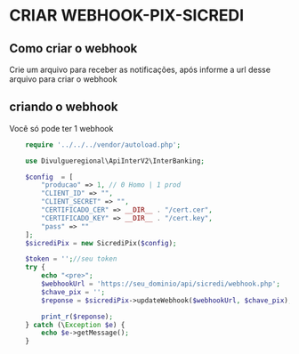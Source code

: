 # CRIAR WEBHOOK-PIX-SICREDI

## Como criar o webhook

Crie um arquivo para receber as notificações, após informe a url desse arquivo para criar o webhook

## criando o webhook

Você só pode ter 1 webhook

```php
    require '../../../vendor/autoload.php';

    use Divulgueregional\ApiInterV2\InterBanking;

    $config  = [
        "producao" => 1, // 0 Homo | 1 prod
        "CLIENT_ID" => "",
        "CLIENT_SECRET" => "",
        "CERTIFICADO_CER" => __DIR__ . "/cert.cer",
        "CERTIFICADO_KEY" => __DIR__ . "/cert.key",
        "pass" => ""
    ];
    $sicrediPix = new SicrediPix($config);

    $token = '';//seu token
    try {
        echo "<pre>";
        $webhookUrl = 'https://seu_dominio/api/sicredi/webhook.php';
        $chave_pix = '';
        $reponse = $sicrediPix->updateWebhook($webhookUrl, $chave_pix);

        print_r($reponse);
    } catch (\Exception $e) {
        echo $e->getMessage();
    }
```
